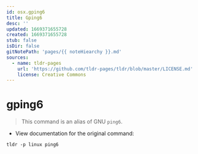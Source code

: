 ```yaml
---
id: osx.gping6
title: Gping6
desc: ''
updated: 1669371655728
created: 1669371655728
stub: false
isDir: false
gitNotePath: 'pages/{{ noteHiearchy }}.md'
sources:
  - name: tldr-pages
    url: 'https://github.com/tldr-pages/tldr/blob/master/LICENSE.md'
    license: Creative Commons
---
```

# gping6

> This command is an alias of GNU `ping6`.

- View documentation for the original command:

`tldr -p linux ping6`

